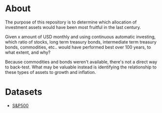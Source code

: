 # About
The purpose of this repository is to determine which allocation of investment assets would have been most fruitful in the last century.

Given x amount of USD monthly and using continuous automatic investing, which ratio of stocks, long term treasury bonds, intermediate term treasury bonds, commodities, etc.. would have performed best over 100 years, to what extent, and why?

Because commodities and bonds weren't available, there's not a direct way to back-test. What may be valuable instead is identifying the relationship to these types of assets to growth and inflation.

# Datasets
* [S&P500](https://datahub.io/core/s-and-p-500#resource-data)
